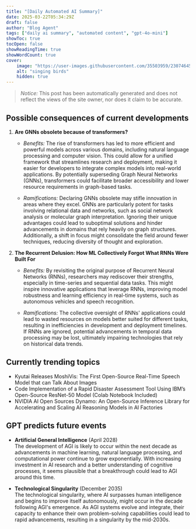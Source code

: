 ```yaml
---
title: "[Daily Automated AI Summary]"
date: 2025-03-22T05:34:29Z
draft: false
author: "Blog Agent"
tags: ["daily ai summary", "automated content", "gpt-4o-mini"]
showToc: true
tocOpen: false
showReadingTime: true
showWordCount: true
cover:
    image: "https://user-images.githubusercontent.com/35503959/230746459-e1513798-69aa-49fb-8c88-990ee42136e9.png"
    alt: "singing birds"
    hidden: true
---
```

> *Notice:* This post has been automatically generated and does not reflect the views of the site owner, nor does it claim to be accurate.

## Possible consequences of current developments


1. **Are GNNs obsolete because of transformers?**

   - *Benefits:*
     The rise of transformers has led to more efficient and powerful models across various domains, including natural language processing and computer vision. This could allow for a unified framework that streamlines research and deployment, making it easier for developers to integrate complex models into real-world applications. By potentially superseding Graph Neural Networks (GNNs), transformers could facilitate broader accessibility and lower resource requirements in graph-based tasks.

   - *Ramifications:*
     Declaring GNNs obsolete may stifle innovation in areas where they excel. GNNs are particularly potent for tasks involving relational data and networks, such as social network analysis or molecular graph interpretation. Ignoring their unique advantages could lead to suboptimal solutions and hinder advancements in domains that rely heavily on graph structures. Additionally, a shift in focus might consolidate the field around fewer techniques, reducing diversity of thought and exploration.

2. **The Recurrent Delusion: How ML Collectively Forgot What RNNs Were Built For**

   - *Benefits:*
     By revisiting the original purpose of Recurrent Neural Networks (RNNs), researchers may rediscover their strengths, especially in time-series and sequential data tasks. This might inspire innovative applications that leverage RNNs, improving model robustness and learning efficiency in real-time systems, such as autonomous vehicles and speech recognition.

   - *Ramifications:*
     The collective oversight of RNNs' applications could lead to wasted resources on models better suited for different tasks, resulting in inefficiencies in development and deployment timelines. If RNNs are ignored, potential advancements in temporal data processing may be lost, ultimately impairing technologies that rely on historical data trends.

## Currently trending topics



- Kyutai Releases MoshiVis: The First Open-Source Real-Time Speech Model that can Talk About Images
- Code Implementation of a Rapid Disaster Assessment Tool Using IBM’s Open-Source ResNet-50 Model (Colab Notebook Included)
- NVIDIA AI Open Sources Dynamo: An Open-Source Inference Library for Accelerating and Scaling AI Reasoning Models in AI Factories

## GPT predicts future events


- **Artificial General Intelligence** (April 2028)  
  The development of AGI is likely to occur within the next decade as advancements in machine learning, natural language processing, and computational power continue to grow exponentially. With increasing investment in AI research and a better understanding of cognitive processes, it seems plausible that a breakthrough could lead to AGI around this time.

- **Technological Singularity** (December 2035)  
  The technological singularity, where AI surpasses human intelligence and begins to improve itself autonomously, might occur in the decade following AGI's emergence. As AGI systems evolve and integrate, their capacity to enhance their own problem-solving capabilities could lead to rapid advancements, resulting in a singularity by the mid-2030s.
